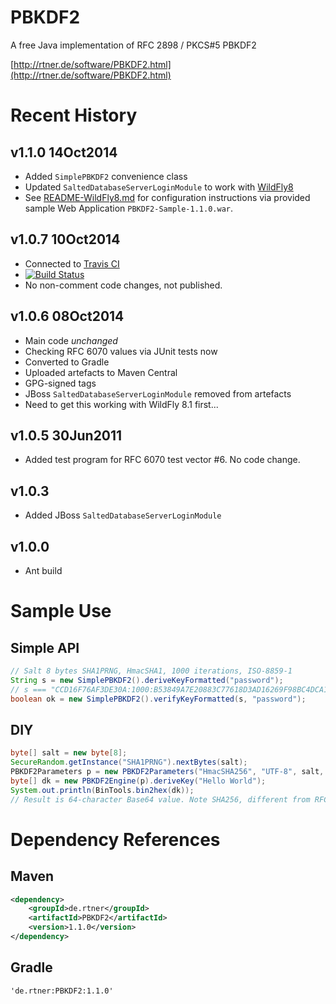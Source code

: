 PBKDF2
======

A free Java implementation of RFC 2898 / PKCS#5 PBKDF2

[http://rtner.de/software/PBKDF2.html](http://rtner.de/software/PBKDF2.html)

Recent History
==============

## v1.1.0 14Oct2014
* Added `SimplePBKDF2` convenience class
* Updated `SaltedDatabaseServerLoginModule` to work with [WildFly8](http://www.wildfly.org/)
* See [README-WildFly8.md](README-WildFly8.md) for configuration instructions via provided sample Web Application `PBKDF2-Sample-1.1.0.war`.   

## v1.0.7 10Oct2014
* Connected to [Travis CI](https://travis-ci.org) 
* [![Build Status](https://travis-ci.org/m9aertner/PBKDF2.svg?branch=master)](https://travis-ci.org/m9aertner/PBKDF2)
* No non-comment code changes, not published.

## v1.0.6 08Oct2014
* Main code *unchanged*
* Checking RFC 6070 values via JUnit tests now
* Converted to Gradle
* Uploaded artefacts to Maven Central
* GPG-signed tags
* JBoss `SaltedDatabaseServerLoginModule` removed from artefacts
 * Need to get this working with WildFly 8.1 first...

## v1.0.5 30Jun2011
* Added test program for RFC 6070 test vector #6. No code change. 

## v1.0.3
* Added JBoss `SaltedDatabaseServerLoginModule`

## v1.0.0
* Ant build

Sample Use
==========

## Simple API

```java
// Salt 8 bytes SHA1PRNG, HmacSHA1, 1000 iterations, ISO-8859-1
String s = new SimplePBKDF2().deriveKeyFormatted("password");
// s === "CCD16F76AF3DE30A:1000:B53849A7E20883C77618D3AD16269F98BC4DCA19"
boolean ok = new SimplePBKDF2().verifyKeyFormatted(s, "password");
```

## DIY

```java
byte[] salt = new byte[8];
SecureRandom.getInstance("SHA1PRNG").nextBytes(salt);
PBKDF2Parameters p = new PBKDF2Parameters("HmacSHA256", "UTF-8", salt, 2000);
byte[] dk = new PBKDF2Engine(p).deriveKey("Hello World");
System.out.println(BinTools.bin2hex(dk));
// Result is 64-character Base64 value. Note SHA256, different from RFC 6070.
```

Dependency References
=====================

## Maven

```xml
<dependency>
    <groupId>de.rtner</groupId>
    <artifactId>PBKDF2</artifactId>
    <version>1.1.0</version>
</dependency>
```

## Gradle

`'de.rtner:PBKDF2:1.1.0'`
